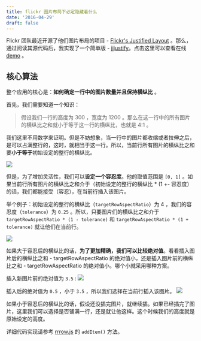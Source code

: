 ```yaml
---
title: flickr 图片布局下必定隐藏着什么
date: '2016-04-29'
draft: false
---
```


  Flickr 团队最近开源了他们图片布局的项目 - [Flickr's Justified Layout](https://github.com/flickr/justified-layout/blob/master/README.md) 。那么，通过阅读其源代码后，我实现了一个简单版 - [jjjustify](https://github.com/DrakeLeung/demo/blob/gh-pages/toys%2Fjjjustify%2FREADME.md)。点击这里可以查看在线 [demo](http://frontend-addiction.github.io/Baidu-IFE/stage03/task43/flickr/index.html) 。

  ## 核心算法
  整个应用的核心是：**如何确定一行中的图片数量并且保持横纵比** 。

  首先，我们需要知道一个知识：

  > 假设我们一行的高度为 300 ，宽度为 1200 。那么在这一行中的所有图片的横纵比之和就小于等于这一行的横纵比，也就是 4:1 。

  我们这里不用数学来证明。但是不妨想象，当一行中的图片都收缩或者拉伸之后，是可以占满整行的，这时，就相当于这一行。所以，当前行所有图片的横纵比之和要**小于等于**初始设定的整行的横纵比。

  ![](https://ws1.sinaimg.cn/large/7f85b91egy1fcyigc5aptj20e409cq2y)

  但是，为了增加灵活性，我们可以**设定一个容忍度**。他的取值范围是 `[0, 1]` 。如果当前行所有图片的横纵比之和介于（初始设定的整行的横纵比 * (1 +- 容忍度）的话，我们都能接受（容忍），在当前行插入该图片。

  举个例子：初始设定的整行的横纵比（`targetRowAspectRatio`）为 4 ，我们的容忍度（`tolerance`）为 `0.25` 。所以，只要图片们的横纵比之和介于 `targetRowAspectRatio * (1 - tolerance)` 和 `targetRowAspectRatio * (1 + tolerance)` 就让他们在当前行。

  ![](https://ws1.sinaimg.cn/large/7f85b91egy1fcyigc9gpmj20dh0bjmxm)

  如果大于容忍后的横纵比的话，**为了更加精确，我们可以比较绝对值**。看看插入图片后的横纵比之和 - targetRowAspectRatio 的绝对值小，还是插入图片前的横纵比之和 - targetRowAspectRatio 的绝对值小。哪个小就采用哪种方案。

  插入新图片前的绝对值为 `3.5` :
  ![](https://ws1.sinaimg.cn/large/7f85b91egy1fcyigc7tzwj20cs0b1wep)

  插入后的绝对值为 `0.5` ，小于 `3.5` ，所以我们选择在当前行插入该图片。
  ![](https://ws1.sinaimg.cn/large/7f85b91egy1fcyigc5216j20cw09ngls)


  如果小于容忍后的横纵比的话，假设还没插完图片，就继续插。如果已经插完了图片，这里我们可以选择是否铺满一行，还是就让他这样。这个时候我们的高度就是原始设定的高度。

  详细代码实现请参考 [rrrow.js](https://github.com/DrakeLeung/demo/blob/gh-pages/toys%2Fjjjustify%2Frrrow.js) 的 `addItem()` 方法。
